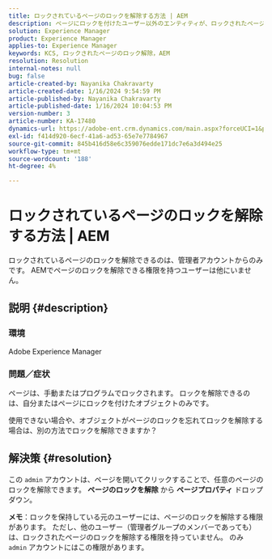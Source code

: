 ```yaml
---
title: ロックされているページのロックを解除する方法 | AEM
description: ページにロックを付けたユーザー以外のエンティティが、ロックされたページをロック解除する必要があるAEMの問題を解決する方法を説明します。
solution: Experience Manager
product: Experience Manager
applies-to: Experience Manager
keywords: KCS, ロックされたページのロック解除，AEM
resolution: Resolution
internal-notes: null
bug: false
article-created-by: Nayanika Chakravarty
article-created-date: 1/16/2024 9:54:59 PM
article-published-by: Nayanika Chakravarty
article-published-date: 1/16/2024 10:04:53 PM
version-number: 3
article-number: KA-17480
dynamics-url: https://adobe-ent.crm.dynamics.com/main.aspx?forceUCI=1&pagetype=entityrecord&etn=knowledgearticle&id=956525e1-b9b4-ee11-a569-6045bd0063aa
exl-id: f414d920-6ecf-41a6-ad53-65e7e7784967
source-git-commit: 845b416d58e6c359076edde171dc7e6a3d494e25
workflow-type: tm+mt
source-wordcount: '188'
ht-degree: 4%

---
```


# ロックされているページのロックを解除する方法 | AEM


ロックされているページのロックを解除できるのは、管理者アカウントからのみです。 AEMでページのロックを解除できる権限を持つユーザーは他にいません。

## 説明 {#description}


### <b>環境</b>

Adobe Experience Manager

### <b>問題／症状</b>

ページは、手動またはプログラムでロックされます。 ロックを解除できるのは、自分またはページにロックを付けたオブジェクトのみです。

使用できない場合や、オブジェクトがページのロックを忘れてロックを解除する場合は、別の方法でロックを解除できますか？


## 解決策 {#resolution}


この `admin` アカウントは、ページを開いてクリックすることで、任意のページのロックを解除できます。 <b>ページのロックを解除</b> から <b>ページプロパティ</b> ドロップダウン。

<b>メモ</b>：ロックを保持している元のユーザーには、ページのロックを解除する権限があります。 ただし、他のユーザー（管理者グループのメンバーであっても）は、ロックされたページのロックを解除する権限を持っていません。 のみ `admin` アカウントにはこの権限があります。
